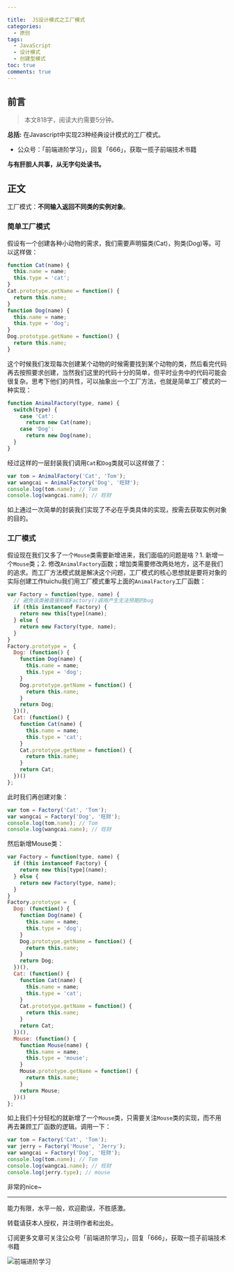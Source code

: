 ```yaml
---

title:  JS设计模式之工厂模式
categories:
  - 原创
tags:
  - JavaScript
  - 设计模式
  - 创建型模式
toc: true
comments: true
---
```


## 前言

> 本文818字，阅读大约需要5分钟。

**总括:**  在Javascript中实现23种经典设计模式的工厂模式。

- 公众号：「前端进阶学习」，回复「666」，获取一揽子前端技术书籍

**与有肝胆人共事，从无字句处读书。**

<!-- more -->

## 正文

工厂模式：**不同输入返回不同类的实例对象**。

### 简单工厂模式

假设有一个创建各种小动物的需求，我们需要声明猫类(Cat)，狗类(Dog)等。可以这样做：

```js
function Cat(name) {
  this.name = name;
  this.type = 'cat';
}
Cat.prototype.getName = function() {
  return this.name;
}
function Dog(name) {
  this.name = name;
  this.type = 'dog';
}
Dog.prototype.getName = function() {
  return this.name;
}
```

这个时候我们发现每次创建某个动物的时候需要找到某个动物的类，然后看完代码再去按照要求创建，当然我们这里的代码十分的简单，但平时业务中的代码可能会很复杂。思考下他们的共性，可以抽象出一个工厂方法，也就是简单工厂模式的一种实现：

```js
function AnimalFactory(type, name) {
  switch(type) {
    case 'Cat':
      return new Cat(name);
    case 'Dog':
      return new Dog(name);
  }
}
```

经过这样的一层封装我们调用`Cat`和`Dog`类就可以这样做了：

```js
var tom = AnimalFactory('Cat', 'Tom');
var wangcai = AnimalFactory('Dog', '旺财');
console.log(tom.name); // Tom
console.log(wangcai.name); // 旺财
```

如上通过一次简单的封装我们实现了不必在乎类具体的实现，按需去获取实例对象的目的。

### 工厂模式

假设现在我们又多了一个`Mouse`类需要新增进来，我们面临的问题是啥？1. 新增一个`Mouse`类；2. 修改`AnimalFactory`函数；增加类需要修改两处地方，这不是我们的追求。而工厂方法模式就是解决这个问题，工厂模式的核心思想就是要将对象的实际创建工作tuichu我们用工厂模式重写上面的`AnimalFactory`工厂函数：

```js
var Factory = function(type, name) {
  // 避免该类被直接形如Factory()调用产生无法预期的bug
  if (this instanceof Factory) {
    return new this[type](name);
  } else {
    return new Factory(type, name);
  }
}
Factory.prototype =  {
  Dog: (function() {
    function Dog(name) {
      this.name = name;
      this.type = 'dog';
    }
    Dog.prototype.getName = function() {
      return this.name;
    }
    return Dog;
  })(),
  Cat: (function() {
    function Cat(name) {
      this.name = name;
      this.type = 'cat';
    }
    Cat.prototype.getName = function() {
      return this.name;
    }
    return Cat;
  })()
};
```

此时我们再创建对象：

```js
var tom = Factory('Cat', 'Tom');
var wangcai = Factory('Dog', '旺财');
console.log(tom.name); // Tom
console.log(wangcai.name); // 旺财
```

然后新增Mouse类：

```js
var Factory = function(type, name) {
  if (this instanceof Factory) {
    return new this[type](name);
  } else {
    return new Factory(type, name);
  }
}
Factory.prototype =  {
  Dog: (function() {
    function Dog(name) {
      this.name = name;
      this.type = 'dog';
    }
    Dog.prototype.getName = function() {
      return this.name;
    }
    return Dog;
  })(),
  Cat: (function() {
    function Cat(name) {
      this.name = name;
      this.type = 'cat';
    }
    Cat.prototype.getName = function() {
      return this.name;
    }
    return Cat;
  })(),
  Mouse: (function() {
    function Mouse(name) {
      this.name = name;
      this.type = 'mouse';
    }
    Mouse.prototype.getName = function() {
      return this.name;
    }
    return Mouse;
  })()
};
```

如上我们十分轻松的就新增了一个`Mouse`类，只需要关注`Mouse`类的实现，而不用再去兼顾工厂函数的逻辑。调用一下：

```js
var tom = Factory('Cat', 'Tom');
var jerry = Factory('Mouse', 'Jerry');
var wangcai = Factory('Dog', '旺财');
console.log(tom.name); // Tom
console.log(wangcai.name); // 旺财
console.log(jerry.type); // mouse
```

非常的nice~

---

能力有限，水平一般，欢迎勘误，不胜感激。

转载请获本人授权，并注明作者和出处。

订阅更多文章可关注公众号「前端进阶学习」，回复「666」，获取一揽子前端技术书籍

![前端进阶学习](https://image.damonare.cn/qianduanjinjie.png)